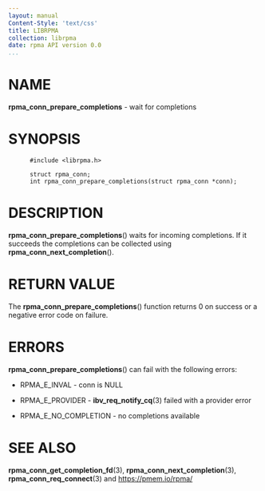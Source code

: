```yaml
---
layout: manual
Content-Style: 'text/css'
title: LIBRPMA
collection: librpma
date: rpma API version 0.0
...
```


[comment]: <> (SPDX-License-Identifier: BSD-3-Clause)
[comment]: <> (Copyright 2020, Intel Corporation)

NAME
====

**rpma\_conn\_prepare\_completions** - wait for completions

SYNOPSIS
========

          #include <librpma.h>

          struct rpma_conn;
          int rpma_conn_prepare_completions(struct rpma_conn *conn);

DESCRIPTION
===========

**rpma\_conn\_prepare\_completions**() waits for incoming completions.
If it succeeds the completions can be collected using
**rpma\_conn\_next\_completion**().

RETURN VALUE
============

The **rpma\_conn\_prepare\_completions**() function returns 0 on success
or a negative error code on failure.

ERRORS
======

**rpma\_conn\_prepare\_completions**() can fail with the following
errors:

-   RPMA\_E\_INVAL - conn is NULL

-   RPMA\_E\_PROVIDER - **ibv\_req\_notify\_cq**(3) failed with a
    provider error

-   RPMA\_E\_NO\_COMPLETION - no completions available

SEE ALSO
========

**rpma\_conn\_get\_completion\_fd**(3),
**rpma\_conn\_next\_completion**(3), **rpma\_conn\_req\_connect**(3) and
https://pmem.io/rpma/

